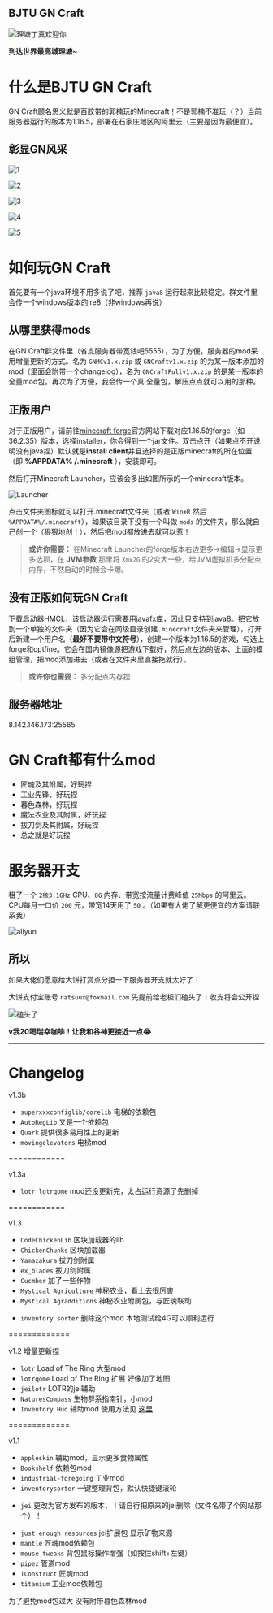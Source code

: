 ## BJTU GN Craft

![理塘丁真欢迎你](assets/ltdz.png)

**到达世界最高城理塘~**

# 什么是BJTU GN Craft
GN Craft顾名思义就是百胶带的郭楠玩的Minecraft！不是郭楠不准玩（？）当前服务器运行的版本为1.16.5，部署在石家庄地区的阿里云（主要是因为最便宜）。

## 彰显GN风采

![1](assets/1.png)

![2](assets/2.png)

![3](assets/3.png)

![4](assets/4.png)

![5](assets/5.png)

# 如何玩GN Craft

首先要有一个java环境不用多说了吧，推荐 `java8` 运行起来比较稳定。群文件里会传一个windows版本的jre8（非windows再说）

## 从哪里获得mods

在GN Craft群文件里（省点服务器带宽钱吧5555），为了方便，服务器的mod采用增量更新的方式。名为 `GNMCv1.x.zip` 或 `GNCraftv1.x.zip` 的为某一版本添加的mod（里面会附带一个changelog），名为 `GNCraftFullv1.x.zip` 的是某一版本的全量mod包。再次为了方便，我会传一个真·全量包，解压点点就可以用的那种。

## 正版用户
对于正版用户，请前往[minecraft forge](https://files.minecraftforge.net/net/minecraftforge/forge/index_1.16.5.html)官方网站下载对应1.16.5的forge（如36.2.35）版本，选择installer，你会得到一个jar文件。双击点开（如果点不开说明没有java捏）默认就是**install client**并且选择的是正版minecraft的所在位置（即 **%APPDATA% /.minecraft** ），安装即可。

然后打开Minecraft Launcher，应该会多出如图所示的一个minecraft版本。

![Launcher](assets/launcher.png)

点击文件夹图标就可以打开.minecraft文件夹（或者 `Win+R` 然后 `%APPDATA%/.minecraft`），如果该目录下没有一个叫做 `mods` 的文件夹，那么就自己创一个（狠狠地创！），然后把mod都放进去就可以惹！

> **或许你需要：** 在Minecraft Launcher的forge版本右边更多->编辑->显示更多选项，在 **JVM参数** 那里将 `Xmx2G` 的2变大一些，给JVM虚拟机多分配点内存，不然启动的时候会卡爆。

## 没有正版如何玩GN Craft

下载启动器[HMCL](https://hmcl.huangyuhui.net/)，该启动器运行需要用javafx库，因此只支持到java8。把它放到一个单独的文件夹（因为它会在同级目录创建`.minecraft`文件夹来管理），打开后新建一个用户名（**最好不要带中文符号**），创建一个版本为1.16.5的游戏，勾选上forge和optfine。它会在国内镜像源把游戏下载好，然后点左边的版本、上面的模组管理，把mod添加进去（或者在文件夹里直接拖就行）。

> **或许你也需要：** 多分配点内存捏

## 服务器地址

8.142.146.173:25565

# GN Craft都有什么mod
- 匠魂及其附属，好玩捏
- 工业先锋，好玩捏
- 暮色森林，好玩捏
- 魔法农业及其附属，好玩捏
- 拔刀剑及其附属，好玩捏
- 总之就是好玩捏

# 服务器开支

租了一个 `2核3.1GHz` CPU、`8G` 内存、带宽按流量计费峰值 `25Mbps` 的阿里云。CPU每月一口价 `200` 元，带宽14天用了 `50` 。（如果有大佬了解更便宜的方案请联系我）

![aliyun](assets/aliyun.png)

## 所以

如果大佬们愿意给大饼打赏点分担一下服务器开支就太好了！

大饼支付宝账号 `natsuux@foxmail.com` 先提前给老板们磕头了！收支将会公开捏

![磕头了](assets/ktl.gif)

**v我20喝瑞幸咖啡！让我和谷神更接近一点😭**

---

# Changelog

v1.3b
+ `superxxxconfiglib/corelib` 电梯的依赖包
+ `AutoRegLib` 又是一个依赖包
+ `Quark` 提供很多易用性上的更新
+ `movingelevators` 电梯mod

============

v1.3a
- `lotr lotrqome` mod还没更新完，太占运行资源了先删掉

============

v1.3
+ `CodeChickenLib` 区块加载器的lib
+ `ChickenChunks` 区块加载器
+ `Yamazakura` 拔刀剑附属
+ `ex_blades` 拔刀剑附属
+ `Cucmber` 加了一些作物
+ `Mystical Agriculture` 神秘农业，看上去很厉害
+ `Mystical Agradditions` 神秘农业附属包，与匠魂联动
- `inventory sorter` 删除这个mod
本地测试给4G可以顺利运行

=============

v1.2
增量更新捏
+ `lotr` Load of The Ring 大型mod
+ `lotrqome` Load of The Ring 扩展 好像加了地图
+ `jeilotr` LOTR的jei辅助
+ `NaturesCompass` 生物群系指南针，小mod
+ `Inventory Hud` 辅助mod 使用方法见 [这里](https://www.curseforge.com/minecraft/mc-mods/inventory-hud-forge)

=============

v1.1
+ `appleskin` 辅助mod，显示更多食物属性
+ `Bookshelf` 依赖包mod
+ `industrial-foregoing` 工业mod
+ `inventorysorter` 一键整理背包，默认快捷键滚轮
* `jei` 更改为官方发布的版本，！请自行把原来的jei删除（文件名带了个网站那个）！
+ `just enough resources` jei扩展包 显示矿物来源
+ `mantle` 匠魂mod依赖包
+ `mouse tweaks` 背包鼠标操作增强（如按住shift+左键）
+ `pipez` 管道mod
+ `TConstruct` 匠魂mod
+ `titanium` 工业mod依赖包

为了避免mod包过大 没有附带暮色森林mod